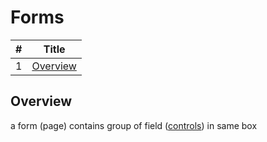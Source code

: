 # Forms

#|Title
---|-----
1|[Overview](./st_forms.md/#overview)

## Overview

a form (page) contains group of field ([controls](./Terms.md)) in same box  
